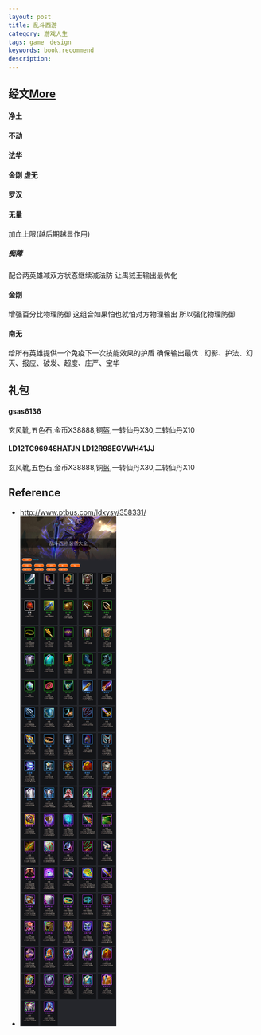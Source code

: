 ```yaml
---
layout: post
title: 乱斗西游
category: 游戏人生
tags: game　design
keywords: book,recommend
description: 
---
```


## 经文[More](http://news.7k7k.com/doc/20141113/469055.html)
#### 净土

#### 不动

#### 法华

#### 金刚 虚无

#### 罗汉

#### 无量
加血上限(越后期越显作用)
##### 痴障
配合两英雄减双方状态继续减法防 让禺狨王输出最优化
#### 金刚
增强百分比物理防御 这组合如果怕也就怕对方物理输出 所以强化物理防御
#### 南无
给所有英雄提供一个免疫下一次技能效果的护盾 确保输出最优
.
幻影、护法、幻灭、报应、破发、超度、庄严、宝华

## 礼包
#### gsas6136
玄风靴,五色石,金币X38888,铜盔,一转仙丹X30,二转仙丹X10
#### LD12TC9694SHATJN LD12R98EGVWH41JJ
玄风靴,五色石,金币X38888,铜盔,一转仙丹X30,二转仙丹X10
## Reference
* <http://www.ptbus.com/ldxysy/358331/>
* ![装备大全](/Resources/乱斗西游_1.png)
